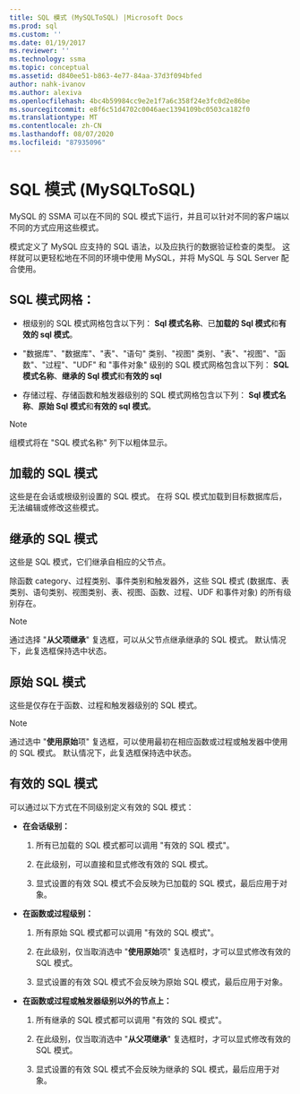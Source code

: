 ```yaml
---
title: SQL 模式 (MySQLToSQL) |Microsoft Docs
ms.prod: sql
ms.custom: ''
ms.date: 01/19/2017
ms.reviewer: ''
ms.technology: ssma
ms.topic: conceptual
ms.assetid: d840ee51-b863-4e77-84aa-37d3f094bfed
author: nahk-ivanov
ms.author: alexiva
ms.openlocfilehash: 4bc4b59984cc9e2e1f7a6c358f24e3fc0d2e86be
ms.sourcegitcommit: e8f6c51d4702c0046aec1394109bc0503ca182f0
ms.translationtype: MT
ms.contentlocale: zh-CN
ms.lasthandoff: 08/07/2020
ms.locfileid: "87935096"
---
```

# <a name="sql-modes-mysqltosql"></a>SQL 模式 (MySQLToSQL)
MySQL 的 SSMA 可以在不同的 SQL 模式下运行，并且可以针对不同的客户端以不同的方式应用这些模式。  
  
模式定义了 MySQL 应支持的 SQL 语法，以及应执行的数据验证检查的类型。 这样就可以更轻松地在不同的环境中使用 MySQL，并将 MySQL 与 SQL Server 配合使用。  
  
## <a name="sql-modes-grid"></a>SQL 模式网格：  
  
-   根级别的 SQL 模式网格包含以下列： **Sql 模式名称**、已**加载的 Sql 模式**和**有效的 sql 模式**。  
  
-   "数据库"、"数据库"、"表"、"语句" 类别、"视图" 类别、"表"、"视图"、"函数"、"过程"、"UDF" 和 "事件对象" 级别的 SQL 模式网格包含以下列： **SQL 模式名称**、**继承的 Sql 模式**和**有效的 sql**  
  
-   存储过程、存储函数和触发器级别的 SQL 模式网格包含以下列： **Sql 模式名称**、**原始 Sql 模式**和**有效的 sql 模式**。  
  
> [!NOTE]  
> 组模式将在 "SQL 模式名称" 列下以粗体显示。  
  
## <a name="loaded-sql-modes"></a>加载的 SQL 模式  
这些是在会话或根级别设置的 SQL 模式。 在将 SQL 模式加载到目标数据库后，无法编辑或修改这些模式。  
  
## <a name="inherited-sql-modes"></a>继承的 SQL 模式  
这些是 SQL 模式，它们继承自相应的父节点。  
  
除函数 category、过程类别、事件类别和触发器外，这些 SQL 模式 (数据库、表类别、语句类别、视图类别、表、视图、函数、过程、UDF 和事件对象) 的所有级别存在。  
  
> [!NOTE]  
> 通过选择 "**从父项继承**" 复选框，可以从父节点继承继承的 SQL 模式。 默认情况下，此复选框保持选中状态。  
  
## <a name="original-sql-modes"></a>原始 SQL 模式  
这些是仅存在于函数、过程和触发器级别的 SQL 模式。  
  
> [!NOTE]  
> 通过选中 "**使用原始**项" 复选框，可以使用最初在相应函数或过程或触发器中使用的 SQL 模式。 默认情况下，此复选框保持选中状态。  
  
## <a name="effective-sql-modes"></a>有效的 SQL 模式  
可以通过以下方式在不同级别定义有效的 SQL 模式：  
  
-   **在会话级别：**  
  
    1.  所有已加载的 SQL 模式都可以调用 "有效的 SQL 模式"。  
  
    2.  在此级别，可以直接和显式修改有效的 SQL 模式。  
  
    3.  显式设置的有效 SQL 模式不会反映为已加载的 SQL 模式，最后应用于对象。  
  
-   **在函数或过程级别：**  
  
    1.  所有原始 SQL 模式都可以调用 "有效的 SQL 模式"。  
  
    2.  在此级别，仅当取消选中 "**使用原始**项" 复选框时，才可以显式修改有效的 SQL 模式。  
  
    3.  显式设置的有效 SQL 模式不会反映为原始 SQL 模式，最后应用于对象。  
  
-   **在函数或过程或触发器级别以外的节点上：**  
  
    1.  所有继承的 SQL 模式都可以调用 "有效的 SQL 模式"。  
  
    2.  在此级别，仅当取消选中 "**从父项继承**" 复选框时，才可以显式修改有效的 SQL 模式。  
  
    3.  显式设置的有效 SQL 模式不会反映为继承的 SQL 模式，最后应用于对象。  
  

